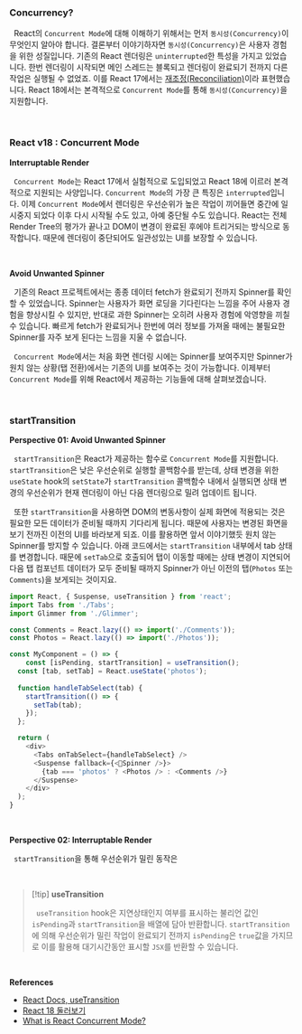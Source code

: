 
### Concurrency?

&nbsp;&nbsp;React의 `Concurrent Mode`에 대해 이해하기 위해서는 먼저 `동시성(Concurrency)`이 무엇인지 알아야 합니다. 결론부터 이야기하자면 `동시성(Concurrency)`은 사용자 경험을 위한 성질입니다. 기존의 React 렌더링은 `uninterrupted`한 특성을 가지고 있었습니다. 한번 렌더링이 시작되면 메인 스레드는 블록되고 렌더링이 완료되기 전까지 다른 작업은 실행될 수 없었죠. 이를 React 17에서는 [재조정(Reconciliation)](https://ko.legacy.reactjs.org/docs/reconciliation.html)이라 표현했습니다. React 18에서는 본격적으로 `Concurrent Mode`를 통해 `동시성(Concurrency)`을 지원합니다.

<br>

### React v18 : Concurrent Mode

**Interruptable Render**

&nbsp;&nbsp;`Concurrent Mode`는 React 17에서 실험적으로 도입되었고 React 18에 이르러 본격적으로 지원되는 사양입니다. `Concurrent Mode`의 가장 큰 특징은 `interrupted`입니다. 이제 `Concurrent Mode`에서 렌더링은 우선순위가 높은 작업이 끼어들면 중간에 일시중지 되었다 이후 다시 시작될 수도 있고, 아예 중단될 수도 있습니다. React는 전체 Render Tree의 평가가 끝나고 DOM이 변경이 완료된 후에야 트리거되는 방식으로 동작합니다. 때문에 렌더링이 중단되어도 일관성있는 UI를 보장할 수 있습니다.

<br>

**Avoid Unwanted Spinner**

&nbsp;&nbsp;기존의 React 프로젝트에서는 종종 데이터 fetch가 완료되기 전까지 Spinner를 확인할 수 있었습니다. Spinner는 사용자가 화면 로딩을 기다린다는 느낌을 주어 사용자 경험을 향상시킬 수 있지만, 반대로 과한 Spinner는 오히려 사용자 경험에 악영향을 끼칠 수 있습니다. 빠르게 fetch가 완료되거나 한번에 여러 정보를 가져올 때에는 불필요한 Spinner를 자주 보게 된다는 느낌을 지울 수 없습니다.

&nbsp;&nbsp;`Concurrent Mode`에서는 처음 화면 렌더링 시에는 Spinner를 보여주지만 Spinner가 원치 않는 상황(탭 전환)에서는 기존의 UI를 보여주는 것이 가능합니다. 이제부터 `Concurrent Mode`를 위해 React에서 제공하는 기능들에 대해 살펴보겠습니다.

<br>

### startTransition

**Perspective 01: Avoid Unwanted Spinner**

&nbsp;&nbsp;`startTransition`은 React가 제공하는 함수로 `Concurrent Mode`를 지원합니다. `startTransition`은 낮은 우선순위로 실행할 콜백함수를 받는데, 상태 변경을 위한 `useState` hook의 `setState`가 `startTransition` 콜백함수 내에서 실행되면 상태 변경의 우선순위가 현재 렌더링이 아닌 다음 렌더링으로 밀려 업데이트 됩니다.

&nbsp;&nbsp;또한 `startTransition`을 사용하면 DOM의 변동사항이 실제 화면에 적용되는 것은 필요한 모든 데이터가 준비될 때까지 기다리게 됩니다. 때문에 사용자는 변경된 화면을 보기 전까진 이전의 UI를 바라보게 되죠. 이를 활용하면 앞서 이야기했듯 원치 않는 Spinner를 방지할 수 있습니다. 아래 코드에서는 `startTransition` 내부에서 tab 상태를 변경합니다. 때문에 `setTab`으로 호출되어 탭이 이동할 때에는 상태 변경이 지연되어 다음 탭 컴포넌트 데이터가 모두 준비될 때까지 Spinner가 아닌 이전의 탭(`Photos` 또는 `Comments`)을 보게되는 것이지요.

```javascript
import React, { Suspense, useTransition } from 'react';
import Tabs from './Tabs';
import Glimmer from './Glimmer';

const Comments = React.lazy(() => import('./Comments'));
const Photos = React.lazy(() => import('./Photos'));

const MyComponent = () => {
	const [isPending, startTransition] = useTransition();
  const [tab, setTab] = React.useState('photos');
  
  function handleTabSelect(tab) {
	startTransition(() => {
	  setTab(tab);
	});
  };

  return (
    <div>
      <Tabs onTabSelect={handleTabSelect} />
      <Suspense fallback={<Spinner />}>
        {tab === 'photos' ? <Photos /> : <Comments />}
      </Suspense>
    </div>
  );
}
```

<br>

**Perspective 02: Interruptable Render**

&nbsp;&nbsp;`startTransition`을 통해 우선순위가 밀린 동작은 

<br>

> [!tip] **useTransition**
>
> &nbsp;&nbsp;`useTransition` hook은 지연상태인지 여부를 표시하는 불리언 값인 `isPending`과 `startTransition`을 배열에 담아 반환합니다. `startTransition`에 의해 우선순위가 밀린 작업이 완료되기 전까지 `isPending`은 `true`값을 가지므로 이를 활용해 대기시간동안 표시할 `JSX`를 반환할 수 있습니다.

<br>

**References**
- [React Docs, useTransition](https://react.dev/reference/react/useTransition)
- [React 18 둘러보기](https://yrnana.dev/post/2022-04-12-react-18/)
- [What is React Concurrent Mode?](https://velog.io/@cadenzah/react-concurrent-mode)